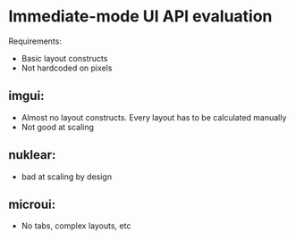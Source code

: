 # Immediate-mode UI API evaluation

Requirements:
- Basic layout constructs
- Not hardcoded on pixels

## imgui:
- Almost no layout constructs. Every layout has to be calculated manually
- Not good at scaling

## nuklear:
- bad at scaling by design

## microui:
- No tabs, complex layouts, etc
